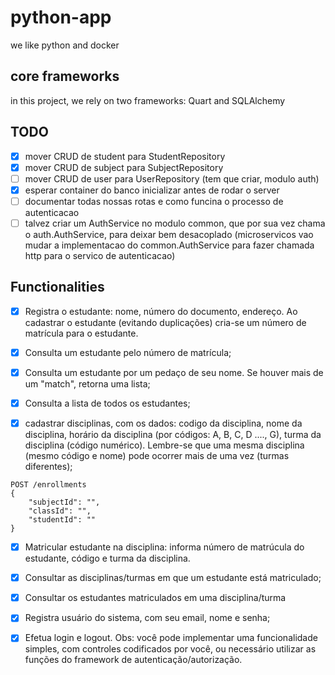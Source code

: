 # python-app
we like python and docker

## core frameworks

in this project, we rely on two frameworks: Quart and SQLAlchemy

## TODO

- [x] mover CRUD de student para StudentRepository
- [x] mover CRUD de subject para SubjectRepository
- [ ] mover CRUD de user para UserRepository (tem que criar, modulo auth)
- [x] esperar container do banco inicializar antes de rodar o server
- [ ] documentar todas nossas rotas e como funcina o processo de autenticacao
- [ ] talvez criar um AuthService no modulo common, que por sua vez chama o auth.AuthService, para deixar bem desacoplado (microservicos vao mudar a implementacao do common.AuthService para fazer chamada http para o servico de autenticacao)

## Functionalities

- [x] Registra o estudante: nome, número do documento, endereço. Ao 
cadastrar o estudante (evitando duplicações) cria-se um número de 
matrícula para o estudante. 

- [x] Consulta um estudante pelo número de matrícula;
- [x] Consulta um estudante por um pedaço de seu nome. Se houver mais
de um "match", retorna uma lista;

- [x] Consulta a lista de todos os estudantes;

- [x] cadastrar disciplinas, com os dados: codigo da disciplina, nome da 
disciplina, horário da disciplina (por códigos: A, B, C, D ...., G), turma 
da disciplina (código numérico). Lembre-se que uma mesma 
disciplina (mesmo código e nome) pode ocorrer mais de uma vez
(turmas diferentes);

```
POST /enrollments
{
    "subjectId": "",
    "classId": "",
    "studentId": ""
}
```

- [x] Matricular estudante na disciplina: informa número de matrúcula do 
estudante, código e turma da disciplina.

- [x] Consultar as disciplinas/turmas em que um estudante está 
matriculado;

- [x] Consultar os estudantes matriculados em uma disciplina/turma

- [x] Registra usuário do sistema, com seu email, nome e senha;

- [x] Efetua login e logout. Obs: você pode implementar uma funcionalidade simples, com controles codificados por você, ou necessário utilizar as funções do framework de autenticação/autorização.
